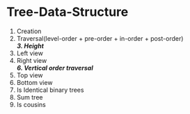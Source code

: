 # Tree-Data-Structure
  1. Creation
  2. Traversal(level-order + pre-order + in-order + post-order) <br>
***3. Height***
  4. Left view
  5. Right view <br> 
***6. Vertical order traversal***
  7.  Top view
  8.  Bottom view
  9.  Is Identical binary trees
  10. Sum tree
  11. Is cousins

